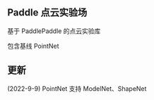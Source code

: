 ## Paddle 点云实验场

基于 PaddlePaddle 的点云实验库

包含基线 PointNet

## 更新 
(2022-9-9) PointNet 支持 ModelNet、ShapeNet

